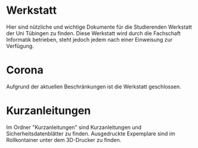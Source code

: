 # Werkstatt
Hier sind nützliche und wichtige Dokumente für die Studierenden Werkstatt der Uni Tübingen zu finden.
Diese Werkstatt wird durch die Fachschaft Informatik betrieben, steht jedoch jedem nach einer Einweisung zur Verfügung.

# Corona
Aufgrund der aktuellen Beschränkungen ist die Werkstatt geschlossen.

# Kurzanleitungen
Im Ordner "Kurzanleitungen" sind Kurzanleitungen und Sicherheitsdatenblätter zu finden.
Ausgedruckte Expemplare sind im Rollkontainer unter dem 3D-Drucker zu finden.
